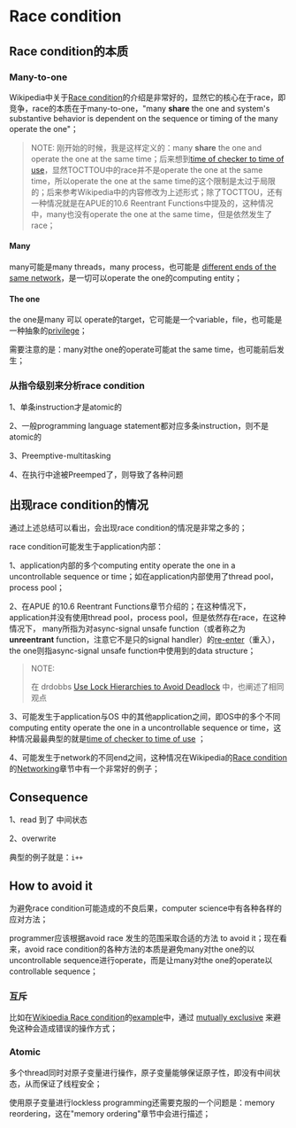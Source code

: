 # Race condition



## Race condition的本质



### Many-to-one

Wikipedia中关于[Race condition](https://en.wikipedia.org/wiki/Race_condition)的介绍是非常好的，显然它的核心在于race，即竞争，race的本质在于many-to-one，"many **share** the one and  system's  substantive behavior is dependent on the sequence or timing of the many operate the one"；

> NOTE: 刚开始的时候，我是这样定义的：many **share** the one and operate the one at the same time；后来想到[time of checker to time of use](https://en.wikipedia.org/wiki/Time_of_check_to_time_of_use)，显然TOCTTOU中的race并不是operate the one  at the same time，所以operate the one at the same time的这个限制是太过于局限的；后来参考Wikipedia中的内容修改为上述形式；除了TOCTTOU，还有一种情况就是在APUE的10.6 Reentrant Functions中提及的，这种情况中，many也没有operate the one at the same time，但是依然发生了race；

#### Many

many可能是many threads，many process，也可能是 [different ends of the same network](https://en.wikipedia.org/wiki/Race_condition#Networking)，是一切可以operate the one的computing entity；

#### The one

the one是many 可以 operate的target，它可能是一个variable，file，也可能是一种抽象的[privilege](https://en.wikipedia.org/wiki/Race_condition#Networking)；

需要注意的是：many对the one的operate可能at the same time，也可能前后发生；



### 从指令级别来分析race condition

1、单条instruction才是atomic的

2、一般programming language statement都对应多条instruction，则不是atomic的

3、Preemptive-multitasking

4、在执行中途被Preemped了，则导致了各种问题



## 出现race condition的情况

通过上述总结可以看出，会出现race condition的情况是非常之多的；

race condition可能发生于application内部：

1、application内部的多个computing entity operate the one in a uncontrollable sequence or time；如在application内部使用了thread pool，process pool；

2、在APUE 的10.6 Reentrant Functions章节介绍的；在这种情况下，application并没有使用thread pool，process pool，但是依然存在race，在这种情况下， many所指为对async-signal unsafe function（或者称之为**unreentrant** function，注意它不是只的signal handler）的[re-enter](https://en.wikipedia.org/wiki/Reentrancy_(computing))（重入），the one则指async-signal unsafe function中使用到的data structure；

> NOTE: 
>
> 在 drdobbs [Use Lock Hierarchies to Avoid Deadlock](https://www.drdobbs.com/parallel/use-lock-hierarchies-to-avoid-deadlock/204801163)  中，也阐述了相同观点

3、可能发生于application与OS 中的其他application之间，即OS中的多个不同computing entity operate the one in a uncontrollable sequence or time，这种情况最最典型的就是[time of checker to time of use](https://en.wikipedia.org/wiki/Time_of_check_to_time_of_use) ；

4、可能发生于network的不同end之间，这种情况在Wikipedia的[Race condition](https://en.wikipedia.org/wiki/Race_condition) 的[Networking](https://en.wikipedia.org/wiki/Race_condition#Networking)章节中有一个非常好的例子；



## Consequence

1、read 到了 中间状态

2、overwrite 

典型的例子就是：`i++`



## How to avoid it

为避免race condition可能造成的不良后果，computer science中有各种各样的应对方法；

programmer应该根据avoid race 发生的范围采取合适的方法 to avoid it；现在看来，avoid race condition的各种方法的本质是避免many对the one的以uncontrollable sequence进行operate，而是让many对the one的operate以controllable sequence；

### 互斥

比如在[Wikipedia Race condition](https://en.wikipedia.org/wiki/Race_condition)的[example](https://en.wikipedia.org/wiki/Race_condition#Example)中，通过 [mutually exclusive](https://en.wikipedia.org/wiki/Mutually_exclusive) 来避免这种会造成错误的操作方式；



### Atomic

多个thread同时对原子变量进行操作，原子变量能够保证原子性，即没有中间状态，从而保证了线程安全；

使用原子变量进行lockless programming还需要克服的一个问题是：memory reordering，这在"memory ordering"章节中会进行描述；






